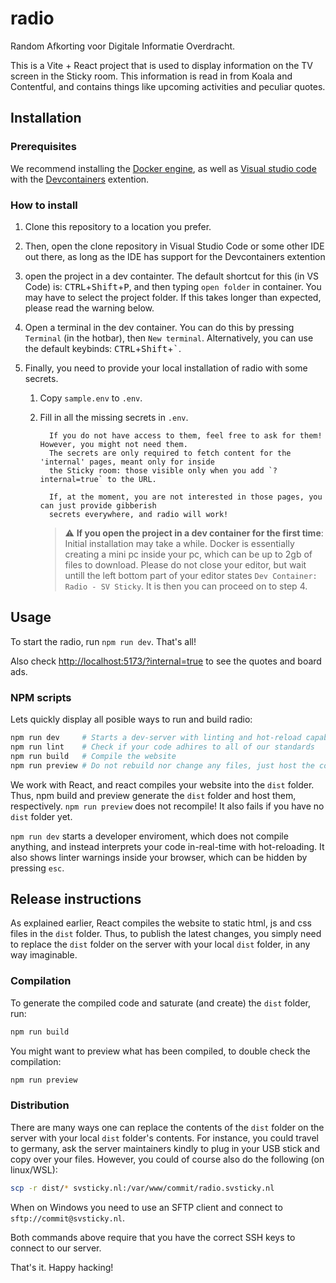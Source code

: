 # radio

Random Afkorting voor Digitale Informatie Overdracht.

This is a Vite + React project that is used to display information on the TV
screen in the Sticky room. This information is read in from Koala and Contentful,
and contains things like upcoming activities and peculiar quotes.

## Installation

### Prerequisites

We recommend installing the [Docker engine](https://docs.docker.com/engine/), as well as [Visual studio code](https://code.visualstudio.com/) with the [Devcontainers](https://marketplace.visualstudio.com/items?itemName=ms-vscode-remote.remote-containers) extention.

### How to install

1.  Clone this repository to a location you prefer.
2.  Then, open the clone repository in Visual Studio Code or some other IDE out there, as long as the IDE has support for the Devcontainers extention
3.  open the project in a dev containter. The default shortcut for this (in VS Code) is: <kbd>CTRL</kbd>+<kbd>Shift</kbd>+<kbd>P</kbd>, and then typing `open folder` in container. You may have to select the project folder. If this takes longer than expected, please read the warning below.
4.  Open a terminal in the dev container. You can do this by pressing `Terminal` (in the hotbar), then `New terminal`. Alternatively, you can use the default keybinds: <kbd>CTRL</kbd>+<kbd>Shift</kbd>+<kbd>`</kbd>.
5.  Finally, you need to provide your local installation of radio with some secrets.

    1.  Copy `sample.env` to `.env`.
    2.  Fill in all the missing secrets in `.env`.

              If you do not have access to them, feel free to ask for them! However, you might not need them.
              The secrets are only required to fetch content for the 'internal' pages, meant only for inside
              the Sticky room: those visible only when you add `?internal=true` to the URL.

              If, at the moment, you are not interested in those pages, you can just provide gibberish
              secrets everywhere, and radio will work!

        > :warning: **If you open the project in a dev container for the first time**: Initial installation may take a while. Docker is essentially creating a mini pc inside your pc, which can be up to 2gb of files to download. Please do not close your editor, but wait untill the left bottom part of your editor states `Dev Container: Radio - SV Sticky`. It is then you can proceed on to step 4.

## Usage

To start the radio, run `npm run dev`. That's all!

Also check <http://localhost:5173/?internal=true> to see the quotes and board ads.

### NPM scripts

Lets quickly display all posible ways to run and build radio:

```bash
npm run dev     # Starts a dev-server with linting and hot-reload capabilities!
npm run lint    # Check if your code adhires to all of our standards
npm run build   # Compile the website
npm run preview # Do not rebuild nor change any files, just host the compiled files
```

We work with React, and react compiles your website into the `dist` folder. Thus,
npm build and preview generate the `dist` folder and host them, respectively.
`npm run preview` does not recompile! It also fails if you have no `dist` folder yet.

`npm run dev` starts a developer enviroment, which does not compile anything, and instead
interprets your code in-real-time with hot-reloading. It also shows linter warnings inside
your browser, which can be hidden by pressing `esc`.

## Release instructions

As explained earlier, React compiles the website to static html, js and css files in the
`dist` folder. Thus, to publish the latest changes, you simply need to replace the `dist`
folder on the server with your local `dist` folder, in any way imaginable.

### Compilation

To generate the compiled code and saturate (and create) the `dist` folder, run:

```bash
npm run build
```

You might want to preview what has been compiled, to double check the compilation:

```bash
npm run preview
```

### Distribution

There are many ways one can replace the contents of the `dist` folder on the server
with your local `dist` folder's contents. For instance, you could travel to germany,
ask the server maintainers kindly to plug in your USB stick and copy over your files.
However, you could of course also do the following (on linux/WSL):

```bash
scp -r dist/* svsticky.nl:/var/www/commit/radio.svsticky.nl
```

When on Windows you need to use an SFTP client and connect to `sftp://commit@svsticky.nl`.

Both commands above require that you have the correct SSH keys to connect to our server.

That's it. Happy hacking!
